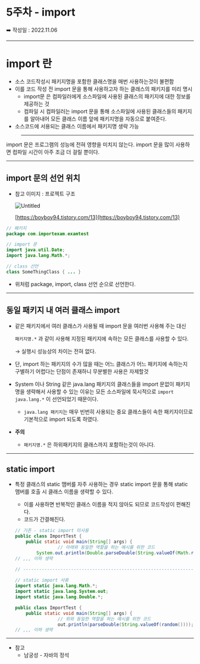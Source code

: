 # 5주차 - import

<aside>
➡️ 작성일 : 2022.11.06

</aside>

---

# import 란

- 소스 코드작성시 패키지명을 포함한 클래스명을 매번 사용하는것이 불편함
- 이를 코드 작성 전 import 문을 통해 사용하고자 하는 클래스의 패키지를 미리 명시
    - import문 은 컴파일러에게 소스파일에 사용된 클래스의 패키지에 대한 정보를 제공하는 것
    - 컴파일 시 컴파일러는 import 문을 통해 소스파일에 사용된 클래스들의 패키지를 알아내어 모든 클래스 이름 앞에 패키지명을 자동으로 붙여준다.
- 소스코드에 서용되는 클래스 이름에서 패키지명 생략 가능

> ***
import 문은 프로그램의 성능에 전혀 영향을 미치지 않는다.
import 문을 많이 사용하면 컴파일 시간이 아주 조금 더 걸릴 뿐이다.
> 

---

## import 문의 선언 위치

- 참고 이미지 : 프로젝트 구조
    
    ![Untitled](https://s3.us-west-2.amazonaws.com/secure.notion-static.com/d1eebe31-cc10-417b-8c5f-5a417328541a/Untitled.png?X-Amz-Algorithm=AWS4-HMAC-SHA256&X-Amz-Content-Sha256=UNSIGNED-PAYLOAD&X-Amz-Credential=AKIAT73L2G45EIPT3X45%2F20221107%2Fus-west-2%2Fs3%2Faws4_request&X-Amz-Date=20221107T130131Z&X-Amz-Expires=86400&X-Amz-Signature=57cabcf71159bd37a881bb6a3f68fab9f2f35694b317adbf9b7ba220cabcbb40&X-Amz-SignedHeaders=host&response-content-disposition=filename%3D%22Untitled.png%22&x-id=GetObject)
    
    [https://boyboy94.tistory.com/13](https://boyboy94.tistory.com/13)
    

```java
// 패키지 
package com.importexam.examtest

// import 문 
import java.util.Date;
import java.lang.Math.*;

// class 선언
class SomeThingClass { ... }
```

- 위처럼 package, import, class 선언 순으로 선언한다.

---

## 동일 패키지 내 여러 클래스 import

- 같은 패키지에서 여러 클래스가 사용될 때 import 문을 여러번 사용해 주는 대신
    
    `패키지명.*` 과 같이 사용해 지정된 패키지에 속하는 모든 클래스를 사용할 수 있다. 
    
    → 실행시 성능상의 차이는 전혀 없다.
    
- 단, import 하는 패키지의 수가 많을 때는 어느 클래스가 어느 패키지에 속하는지 구별하기 어렵다는 단점이 존재하니 무분별한 사용은 자제할것
- System 이나 String 같은 java.lang 패키지의 클래스들을 import 문없이 패키지명을 생략해서 사용할 수 있는 이유는 
모든 소스파일에 묵시적으로 `import java.lang.*` 이 선언되었기 때문이다.
    - `java.lang 패키지`는 매우 빈번히 사용되는 중요 클래스들이 속한 패키지이므로 기본적으로 import 되도록 하였다.
- **주의**
    - `패키지명.*` 은 하위패키지의 클래스까지 포함하는것이 아니다.

---

## static import

- 특정 클래스의 static 맴버를 자주 사용하는 경우 
static import 문을 통해 static 맴버를 호출 시 클래스 이름을 생략할 수 있다.
    - 이를 사용하면 반복적인 클래스 이름을 적지 않아도 되므로 코드작성이 편해진다.
    - 코드가 간결해진다.
    
    ```java
    // 기존 - static import 미사용
    public class ImportTest {
        public static void main(String[] args) {
    				// 아래와 동일한 역할을 하는 예시를 위한 코드 
            System.out.println(Double.parseDouble(String.valueOf(Math.random())));
    // ,,, 이하 생략 
    
    // -----------------------------------------------------------------------
    	
    // static import 사용
    import static java.lang.Math.*;
    import static java.lang.System.out;
    import static java.lang.Double.*;
    
    public class ImportTest {
        public static void main(String[] args) {
    				// 위와 동일한 역할을 하는 예시를 위한 코드 
    				out.println(parseDouble(String.valueOf(random())));
    // ,,, 이하 생략 
    
    ```
    

---

- 참고
    - 남궁성 - 자바의 정석
